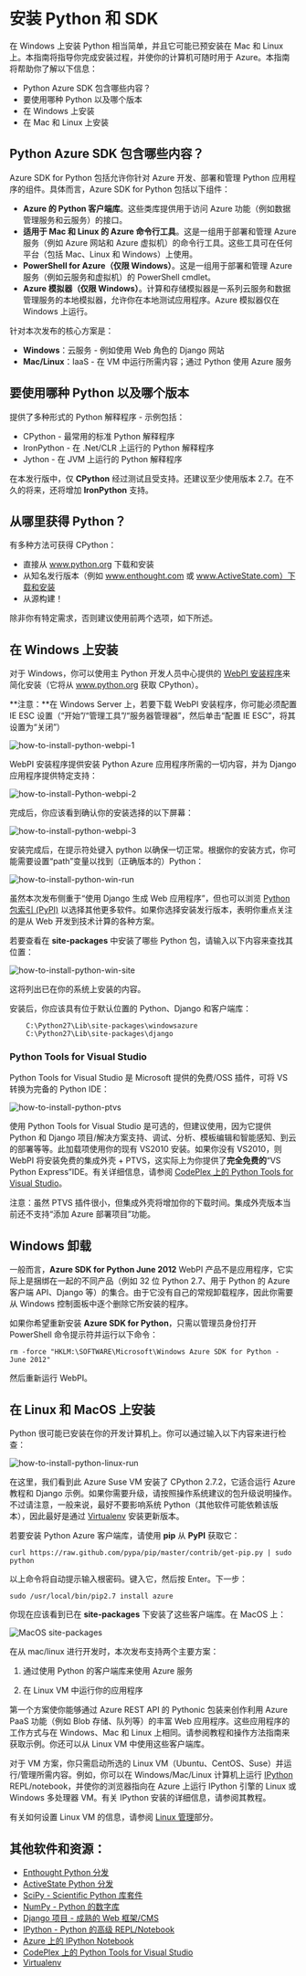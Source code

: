<properties linkid="develop-python-install-python" urlDisplayName="Install Python" pageTitle="Install Python and the SDK - Azure" metaKeywords="Azure Python SDK" description="Learn how to install Python and the SDK to use with Azure." metaCanonical="" services="" documentationCenter="Python" title="Installing Python and the SDK" authors="" solutions="" manager="" editor="" />

# 安装 Python 和 SDK

在 Windows 上安装 Python 相当简单，并且它可能已预安装在 Mac 和 Linux 上。本指南将指导你完成安装过程，并使你的计算机可随时用于 Azure。本指南将帮助你了解以下信息：

-   Python Azure SDK 包含哪些内容？
-   要使用哪种 Python 以及哪个版本
-   在 Windows 上安装
-   在 Mac 和 Linux 上安装

## Python Azure SDK 包含哪些内容？

Azure SDK for Python 包括允许你针对 Azure 开发、部署和管理 Python 应用程序的组件。具体而言，Azure SDK for Python 包括以下组件：

-   **Azure 的 Python 客户端库**。这些类库提供用于访问 Azure 功能（例如数据管理服务和云服务）的接口。
-   **适用于 Mac 和 Linux 的 Azure 命令行工具**。这是一组用于部署和管理 Azure 服务（例如 Azure 网站和 Azure 虚拟机）的命令行工具。这些工具可在任何平台（包括 Mac、Linux 和 Windows）上使用。
-   **PowerShell for Azure（仅限 Windows）**。这是一组用于部署和管理 Azure 服务（例如云服务和虚拟机）的 PowerShell cmdlet。
-   **Azure 模拟器（仅限 Windows）**。计算和存储模拟器是一系列云服务和数据管理服务的本地模拟器，允许你在本地测试应用程序。Azure 模拟器仅在 Windows 上运行。

针对本次发布的核心方案是：

-   **Windows**：云服务 - 例如使用 Web 角色的 Django 网站
-   **Mac/Linux**：IaaS - 在 VM 中运行所需内容；通过 Python 使用 Azure 服务

## 要使用哪种 Python 以及哪个版本

提供了多种形式的 Python 解释程序 - 示例包括：

-   CPython - 最常用的标准 Python 解释程序
-   IronPython - 在 .Net/CLR 上运行的 Python 解释程序
-   Jython - 在 JVM 上运行的 Python 解释程序

在本发行版中，仅 **CPython** 经过测试且受支持。还建议至少使用版本 2.7。在不久的将来，还将增加 **IronPython** 支持。

## 从哪里获得 Python？

有多种方法可获得 CPython：

-   直接从 www.python.org 下载和安装
-   从知名发行版本（例如 www.enthought.com 或 www.ActiveState.com）下载和安装
-   从源构建！

除非你有特定需求，否则建议使用前两个选项，如下所述。

## 在 Windows 上安装

对于 Windows，你可以使用主 Python 开发人员中心提供的 [WebPI 安装程序][WebPI 安装程序]来简化安装（它将从 www.python.org 获取 CPython）。

**注意：**在 Windows Server 上，若要下载 WebPI 安装程序，你可能必须配置 IE ESC 设置（“开始”/“管理工具”/“服务器管理器”，然后单击“配置 IE ESC”，将其设置为“关闭”）

![how-to-install-python-webpi-1][how-to-install-python-webpi-1]

WebPI 安装程序提供安装 Python Azure 应用程序所需的一切内容，并为 Django 应用程序提供特定支持：

![how-to-install-Python-webpi-2][how-to-install-Python-webpi-2]

完成后，你应该看到确认你的安装选择的以下屏幕：

![how-to-install-python-webpi-3][how-to-install-python-webpi-3]

安装完成后，在提示符处键入 python 以确保一切正常。根据你的安装方式，你可能需要设置“path”变量以找到（正确版本的）Python：

![how-to-install-python-win-run][how-to-install-python-win-run]

虽然本次发布侧重于“使用 Django 生成 Web 应用程序”，但也可以浏览 [Python 包索引 (PyPI)][Python 包索引 (PyPI)] 以选择其他更多软件。如果你选择安装发行版本，表明你重点关注的是从 Web 开发到技术计算的各种方案。

若要查看在 **site-packages** 中安装了哪些 Python 包，请输入以下内容来查找其位置：

![how-to-install-python-win-site][how-to-install-python-win-site]

这将列出已在你的系统上安装的内容。

安装后，你应该具有位于默认位置的 Python、Django 和客户端库：

        C:\Python27\Lib\site-packages\windowsazure
        C:\Python27\Lib\site-packages\django

### Python Tools for Visual Studio

Python Tools for Visual Studio 是 Microsoft 提供的免费/OSS 插件，可将 VS 转换为完备的 Python IDE：

![how-to-install-python-ptvs][how-to-install-python-ptvs]

使用 Python Tools for Visual Studio 是可选的，但建议使用，因为它提供 Python 和 Django 项目/解决方案支持、调试、分析、模板编辑和智能感知、到云的部署等等。此加载项使用你的现有 VS2010 安装。如果你没有 VS2010，则 WebPI 将安装免费的集成外壳 + PTVS，这实际上为你提供了**完全免费的**“VS Python Express”IDE。有关详细信息，请参阅 [CodePlex 上的 Python Tools for Visual Studio][CodePlex 上的 Python Tools for Visual Studio]。

注意：虽然 PTVS 插件很小，但集成外壳将增加你的下载时间。集成外壳版本当前还不支持“添加 Azure 部署项目”功能。

## Windows 卸载

一般而言，**Azure SDK for Python June 2012** WebPI 产品不是应用程序，它实际上是捆绑在一起的不同产品（例如 32 位 Python 2.7、用于 Python 的 Azure 客户端 API、Django 等）的集合。由于它没有自己的常规卸载程序，因此你需要从 Windows 控制面板中逐个删除它所安装的程序。

如果你希望重新安装 **Azure SDK for Python**，只需以管理员身份打开 PowerShell 命令提示符并运行以下命令：

    rm -force "HKLM:\SOFTWARE\Microsoft\Windows Azure SDK for Python - June 2012"

然后重新运行 WebPI。

## 在 Linux 和 MacOS 上安装

Python 很可能已安装在你的开发计算机上。你可以通过输入以下内容来进行检查：

![how-to-install-python-linux-run][how-to-install-python-linux-run]

在这里，我们看到此 Azure Suse VM 安装了 CPython 2.7.2，它适合运行 Azure 教程和 Django 示例。如果你需要升级，请按照操作系统建议的包升级说明操作。不过请注意，一般来说，最好不要影响系统 Python（其他软件可能依赖该版本），因此最好是通过 [Virtualenv][Virtualenv] 安装更新版本。

若要安装 Python Azure 客户端库，请使用 **pip** 从 **PyPI** 获取它：

    curl https://raw.github.com/pypa/pip/master/contrib/get-pip.py | sudo python

以上命令将自动提示输入根密码。键入它，然后按 Enter。下一步：

    sudo /usr/local/bin/pip2.7 install azure

你现在应该看到已在 **site-packages** 下安装了这些客户端库。在 MacOS 上：

![MacOS site-packages][MacOS site-packages]

在从 mac/linux 进行开发时，本次发布支持两个主要方案：

1.  通过使用 Python 的客户端库来使用 Azure 服务

2.  在 Linux VM 中运行你的应用程序

第一个方案使你能够通过 Azure REST API 的 Pythonic 包装来创作利用 Azure PaaS 功能（例如 Blob 存储、队列等）的丰富 Web 应用程序。这些应用程序的工作方式与在 Windows、Mac 和 Linux 上相同。请参阅教程和操作方法指南来获取示例。你还可以从 Linux VM 中使用这些客户端库。

对于 VM 方案，你只需启动所选的 Linux VM（Ubuntu、CentOS、Suse）并运行/管理所需内容。例如，你可以在 Windows/Mac/Linux 计算机上运行 [IPython][IPython] REPL/notebook，并使你的浏览器指向在 Azure 上运行 IPython 引擎的 Linux 或 Windows 多处理器 VM。有关 IPython 安装的详细信息，请参阅其教程。

有关如何设置 Linux VM 的信息，请参阅 [Linux 管理][Linux 管理]部分。

## 其他软件和资源：

-   [Enthought Python 分发][Enthought Python 分发]
-   [ActiveState Python 分发][ActiveState Python 分发]
-   [SciPy - Scientific Python 库套件][SciPy - Scientific Python 库套件]
-   [NumPy - Python 的数字库][NumPy - Python 的数字库]
-   [Django 项目 - 成熟的 Web 框架/CMS][Django 项目 - 成熟的 Web 框架/CMS]
-   [IPython - Python 的高级 REPL/Notebook][IPython]
-   [Azure 上的 IPython Notebook][Azure 上的 IPython Notebook]
-   [CodePlex 上的 Python Tools for Visual Studio][CodePlex 上的 Python Tools for Visual Studio]
-   [Virtualenv][Virtualenv]

  [WebPI 安装程序]: http://go.microsoft.com/fwlink/?LinkId=254281&clcid=0x409
  [how-to-install-python-webpi-1]: ./media/python-how-to-install/how-to-install-python-webpi-1.png
  [how-to-install-Python-webpi-2]: ./media/python-how-to-install/how-to-install-python-webpi-2.png
  [how-to-install-python-webpi-3]: ./media/python-how-to-install/how-to-install-python-webpi-3.png
  [how-to-install-python-win-run]: ./media/python-how-to-install/how-to-install-python-win-run.png
  [Python 包索引 (PyPI)]: http://pypi.python.org/pypi
  [how-to-install-python-win-site]: ./media/python-how-to-install/how-to-install-python-win-site.png
  [how-to-install-python-ptvs]: ./media/python-how-to-install/how-to-install-python-ptvs.png
  [CodePlex 上的 Python Tools for Visual Studio]: http://pytools.codeplex.com
  [how-to-install-python-linux-run]: ./media/python-how-to-install/how-to-install-python-linux-run.png
  [Virtualenv]: http://pypi.python.org/pypi/virtualenv
  [MacOS site-packages]: ./media/python-how-to-install/how-to-install-python-mac-site.png
  [IPython]: http://ipython.org
  [Linux 管理]: /zh-cn/manage/linux/
  [Enthought Python 分发]: http://www.enthought.com
  [ActiveState Python 分发]: http://www.activestate.com
  [SciPy - Scientific Python 库套件]: http://www.scipy.org
  [NumPy - Python 的数字库]: http://www.numpy.org
  [Django 项目 - 成熟的 Web 框架/CMS]: http://www.djangoproject.com
  [Azure 上的 IPython Notebook]: http://windowsazure.com/zh-cn/documentation/articles/virtual-machines-python-ipython-notebook
